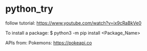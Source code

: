 # python_try

follow tutorial: https://www.youtube.com/watch?v=ix9cRaBkVe0

To install a package:
$ python3 -m pip install <Package_Name>

APIs from:
Pokemons: https://pokeapi.co
